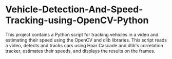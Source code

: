 # Vehicle-Detection-And-Speed-Tracking-using-OpenCV-Python
This project contains a Python script for tracking vehicles in a video and estimating their speed using the OpenCV and dlib libraries.
This script reads a video, detects and tracks cars using Haar Cascade and dlib's correlation tracker, estimates their speeds, and displays the results on the frames.  
